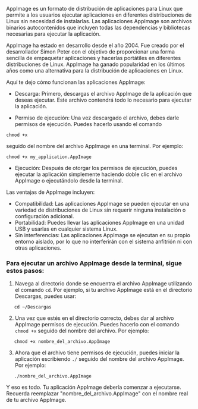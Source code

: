 AppImage es un formato de distribución de aplicaciones para Linux que permite a los usuarios ejecutar aplicaciones en diferentes distribuciones de Linux sin necesidad de instalarlas. Las aplicaciones AppImage son archivos binarios autocontenidos que incluyen todas las dependencias y bibliotecas necesarias para ejecutar la aplicación.

AppImage ha estado en desarrollo desde el año 2004. Fue creado por el desarrollador Simon Peter con el objetivo de proporcionar una forma sencilla de empaquetar aplicaciones y hacerlas portátiles en diferentes distribuciones de Linux. AppImage ha ganado popularidad en los últimos años como una alternativa para la distribución de aplicaciones en Linux.

Aquí te dejo cómo funcionan las aplicaciones AppImage:

- Descarga: Primero, descargas el archivo AppImage de la aplicación que deseas ejecutar. Este archivo contendrá todo lo necesario para ejecutar la aplicación.
    
- Permiso de ejecución: Una vez descargado el archivo, debes darle permisos de ejecución. Puedes hacerlo usando el comando 
```
chmod +x
```

seguido del nombre del archivo AppImage en una terminal. Por ejemplo: 
```
chmod +x my_application.AppImage
```
    
- Ejecución: Después de otorgar los permisos de ejecución, puedes ejecutar la aplicación simplemente haciendo doble clic en el archivo AppImage o ejecutándolo desde la terminal.
    

Las ventajas de AppImage incluyen:

- Compatibilidad: Las aplicaciones AppImage se pueden ejecutar en una variedad de distribuciones de Linux sin requerir ninguna instalación o configuración adicional.
- Portabilidad: Puedes llevar las aplicaciones AppImage en una unidad USB y usarlas en cualquier sistema Linux.
- Sin interferencias: Las aplicaciones AppImage se ejecutan en su propio entorno aislado, por lo que no interferirán con el sistema anfitrión ni con otras aplicaciones.

### Para ejecutar un archivo AppImage desde la terminal, sigue estos pasos:

1. Navega al directorio donde se encuentra el archivo AppImage utilizando el comando `cd`. Por ejemplo, si tu archivo AppImage está en el directorio Descargas, puedes usar:

```
   cd ~/Descargas
```

2. Una vez que estés en el directorio correcto, debes dar al archivo AppImage permisos de ejecución. Puedes hacerlo con el comando `chmod +x` seguido del nombre del archivo. Por ejemplo:

```
   chmod +x nombre_del_archivo.AppImage
```

3. Ahora que el archivo tiene permisos de ejecución, puedes iniciar la aplicación escribiendo `./` seguido del nombre del archivo AppImage. Por ejemplo:

```
   ./nombre_del_archivo.AppImage
```

Y eso es todo. Tu aplicación AppImage debería comenzar a ejecutarse. Recuerda reemplazar "nombre_del_archivo.AppImage" con el nombre real de tu archivo AppImage.